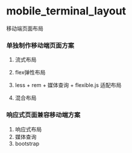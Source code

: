 # mobile_terminal_layout
移动端页面布局

### 单独制作移动端页面方案

1. 流式布局

2. flex弹性布局

3. less + rem + 媒体查询 + flexible.js 适配布局

4. 混合布局


### 响应式页面兼容移动端方案

1. 响应式布局
2. 媒体查询
3. bootstrap
